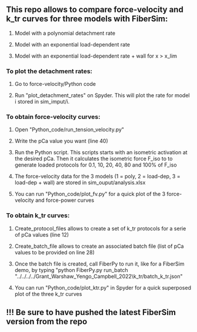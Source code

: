## This repo allows to compare force-velocity and k_tr curves for three models with FiberSim:

1. Model with a polynomial detachment rate 

2. Model with an exponential load-dependent rate 

3. Model with an exponential load-dependent rate + wall for x > x_lim 

### To plot the detachment rates:

1) Go to force-velocity/Python code

2) Run "plot_detachment_rates" on Spyder. This will plot the rate for model i stored in sim_imput/i. 

### To obtain force-velocity curves:

1) Open "Python_code/run_tension_velocity.py"

2) Write the pCa value you want (line 40)

3) Run the Python script. This scripts starts with an isometric activation at the desired pCa. Then it calculates the isometric force F_iso to to generate loaded protocols for 0.1, 10, 20, 40, 80 and 100% of F_iso 

4) The force-velocity data for the 3 models (1 = poly, 2 = load-dep, 3 = load-dep + wall) are stored in sim_ouput/analysis.xlsx

5) You can run "Python_code/plot_fv.py" for a quick plot of the 3 force-velocity and force-power curves

### To obtain k_tr curves:

1) Create_protocol_files allows to create a set of k_tr protocols for a serie of pCa values (line 12)

2) Create_batch_file allows to create an associated batch file (list of pCa values to be provided on line 28)

3) Once the batch file is created, call FiberPy to run it, like for a FiberSim demo, by typing "python FiberPy.py run_batch "../../../../Grant_Warshaw_Yengo_Campbell_2022\k_tr/batch_k_tr.json"

4) You can run "Python_code/plot_ktr.py" in Spyder for a quick superposed plot of the three k_tr curves

## !!! Be sure to have pushed the latest FiberSim version from the repo


